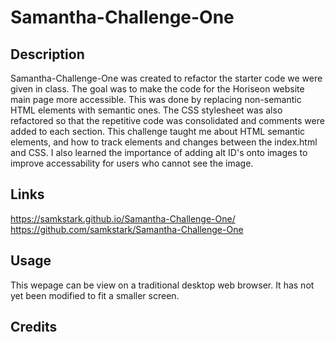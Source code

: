 # Samantha-Challenge-One

## Description
Samantha-Challenge-One was created to refactor the starter code we were given in class. The goal was to make the code for the Horiseon website main page more accessible. This was done by replacing non-semantic HTML elements with semantic ones. The CSS stylesheet was also refactored so that the repetitive code was consolidated and comments were added to each section. This challenge taught me about HTML semantic elements, and how to track elements and changes between the index.html and CSS. I also learned the importance of adding alt ID's onto images to improve accessability for users who cannot see the image. 

## Links
https://samkstark.github.io/Samantha-Challenge-One/
https://github.com/samkstark/Samantha-Challenge-One

## Usage
This wepage can be view on a traditional desktop web browser. It has not yet been modified to fit a smaller screen.

## Credits
